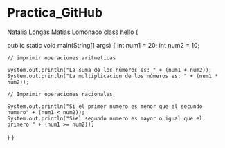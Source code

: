 # Practica_GitHub
Natalia Longas
Matias Lomonaco
class hello {


public static void main(String[] args) {
    int num1 = 20;
    int num2 = 10;

    // imprimir operaciones aritmeticas

    System.out.println("La suma de los números es: " + (num1 + num2));
    System.out.println("La multiplicacion de los números es: " + (num1 * num2));

    // Imprimir operaciones racionales

    System.out.println("Si el primer numero es menor que el secundo numero" + (num1 < num2));
    System.out.println("Siel segundo numero es mayor o igual que el primero " + (num1 >= num2));

 }
}